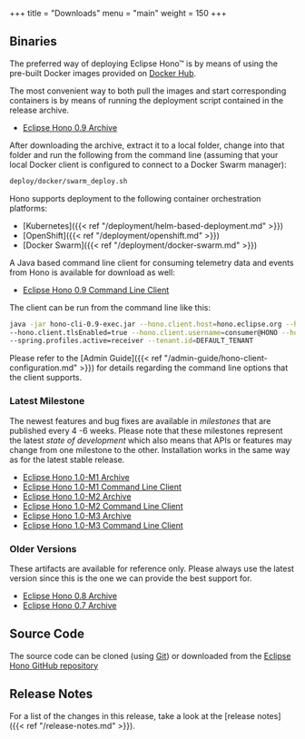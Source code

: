 +++
title = "Downloads"
menu = "main"
weight = 150
+++

## Binaries

The preferred way of deploying Eclipse Hono&trade; is by means of using the pre-built Docker images provided
on [Docker Hub](https://hub.docker.com/u/eclipse/).

The most convenient way to both pull the images and start corresponding containers is by means of running the deployment script contained in the release archive.

* [Eclipse Hono 0.9 Archive](https://www.eclipse.org/downloads/download.php?file=/hono/eclipse-hono-deploy-0.9.tar.gz)

After downloading the archive, extract it to a local folder, change into that folder and run the following from the command line (assuming that your local Docker client is configured to connect to a Docker Swarm manager):

~~~sh
deploy/docker/swarm_deploy.sh
~~~

Hono supports deployment to the following container orchestration platforms:

* [Kubernetes]({{< ref "/deployment/helm-based-deployment.md" >}})
* [OpenShift]({{< ref "/deployment/openshift.md" >}})
* [Docker Swarm]({{< ref "/deployment/docker-swarm.md" >}})

A Java based command line client for consuming telemetry data and events from Hono is available for download as well:

* [Eclipse Hono 0.9 Command Line Client](https://www.eclipse.org/downloads/download.php?file=/hono/hono-cli-0.9-exec.jar)

The client can be run from the command line like this:

~~~sh
java -jar hono-cli-0.9-exec.jar --hono.client.host=hono.eclipse.org --hono.client.port=15671 \
--hono.client.tlsEnabled=true --hono.client.username=consumer@HONO --hono.client.password=verysecret \
--spring.profiles.active=receiver --tenant.id=DEFAULT_TENANT
~~~

Please refer to the [Admin Guide]({{< ref "/admin-guide/hono-client-configuration.md" >}}) for details regarding the command line options that the client supports.

### Latest Milestone

The newest features and bug fixes are available in *milestones* that are published every 4 -6 weeks. Please note that these milestones represent the latest
*state of development* which also means that APIs or features may change from one milestone to the other.
Installation works in the same way as for the latest stable release.

* [Eclipse Hono 1.0-M1 Archive](https://www.eclipse.org/downloads/download.php?file=/hono/eclipse-hono-deploy-1.0-M1.tar.gz)
* [Eclipse Hono 1.0-M1 Command Line Client](https://www.eclipse.org/downloads/download.php?file=/hono/hono-cli-1.0-M1-exec.jar)
* [Eclipse Hono 1.0-M2 Archive](https://www.eclipse.org/downloads/download.php?file=/hono/eclipse-hono-deploy-1.0-M2.tar.gz)
* [Eclipse Hono 1.0-M2 Command Line Client](https://www.eclipse.org/downloads/download.php?file=/hono/hono-cli-1.0-M2-exec.jar)
* [Eclipse Hono 1.0-M3 Archive](https://www.eclipse.org/downloads/download.php?file=/hono/eclipse-hono-deploy-1.0-M3.tar.gz)
* [Eclipse Hono 1.0-M3 Command Line Client](https://www.eclipse.org/downloads/download.php?file=/hono/hono-cli-1.0-M3-exec.jar)

### Older Versions

These artifacts are available for reference only. Please always use the latest version since this is the one we can provide the best support for.

* [Eclipse Hono 0.8 Archive](https://www.eclipse.org/downloads/download.php?file=/hono/eclipse-hono-example-0.8.tar.gz)
* [Eclipse Hono 0.7 Archive](https://www.eclipse.org/downloads/download.php?file=/hono/eclipse-hono-example-0.7.tar.gz)

## Source Code

The source code can be cloned (using [Git](https://git-scm.com/)) or downloaded from the [Eclipse Hono GitHub repository](https://github.com/eclipse/hono)

## Release Notes

For a list of the changes in this release, take a look at the [release notes]({{< ref "/release-notes.md" >}}).
